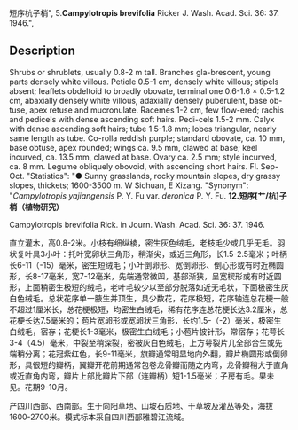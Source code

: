 短序杭子梢",
5.**Campylotropis brevifolia** Ricker J. Wash. Acad. Sci. 36: 37. 1946.",

## Description
Shrubs or shrublets, usually 0.8-2 m tall. Branches gla-brescent, young parts densely white villous. Petiole 0.5-1 cm, densely white villous; stipels absent; leaflets obdeltoid to broadly obovate, terminal one 0.6-1.6 × 0.5-1.2 cm, abaxially densely white villous, adaxially densely puberulent, base ob-tuse, apex retuse and mucronulate. Racemes 1-2 cm, few flow-ered; rachis and pedicels with dense ascending soft hairs. Pedi-cels 1.5-2 mm. Calyx with dense ascending soft hairs; tube 1.5-1.8 mm; lobes triangular, nearly same length as tube. Co-rolla reddish purple; standard obovate, ca. 10 mm, base obtuse, apex rounded; wings ca. 9.5 mm, clawed at base; keel incurved, ca. 13.5 mm, clawed at base. Ovary ca. 2.5 mm; style incurved, ca. 8 mm. Legume obliquely obovoid, with ascending short hairs. Fl. Sep-Oct.
  "Statistics": "● Sunny grasslands, rocky mountain slopes, dry grassy slopes, thickets; 1600-3500 m. W Sichuan, E Xizang.
  "Synonym": "*Campylotropis yajiangensis* P. Y. Fu var. *deronica* P. Y. Fu.
**12.短序[艹/杭]子梢（植物研究）**

Campylotropis brevifolia Rick. in Journ. Wash. Acad. Sci. 36: 37. 1946.

直立灌木，高0.8-2米。小枝有细纵棱，密生灰色绒毛，老枝毛少或几乎无毛。羽状复叶具3小叶：托叶宽卵状三角形，稍渐尖，或近三角形，长1.5-2.5毫米；叶柄长6-11（-15）毫米，密生短绒毛；小叶倒卵形、宽倒卵形、倒心形或有时近椭圆形，长8-17毫米，宽7-12毫米，先端通常微凹，基部渐狭，呈宽楔形或有时近圆形，上面稍密生极短的绒毛，老叶毛较少以至部分脱落如近无毛状，下面极密生灰白色绒毛。总状花序单一腋生并顶生，具少数花，花序极短，花序轴连总花梗一般不超过1厘米长，总花梗极短，均密生白绒毛，稀有花序连总花梗长达3.2厘米，总花梗长达7.5毫米的；苞片宽卵形或宽卵状三角形，长约1.5-（-2）毫米，极密生白绒毛，宿存；花梗长1-3毫米，极密生白绒毛；小苞片披针形，常宿存；花萼长3-4（4.5）毫米，中裂至稍深裂，密被灰白色绒毛，上方萼裂片几全部合生或先端稍分离；花冠紫红色，长9-11毫米，旗瓣通常明显地向外翻，瓣片椭圆形或倒卵形，具很短的瓣柄，翼瓣开花前期通常包卷龙骨瓣而随之内弯，龙骨瓣稍大于直角或近直角内弯，瓣片上部比瓣片下部（连瓣柄）短1-1.5毫米；子房有毛。果未见。花期9-10月。

产四川西部、西南部。生于向阳草地、山坡石质地、干草坡及灌丛等处，海拔1600-2700米。模式标本采自四川西部雅碧江流域。
